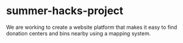 # summer-hacks-project
We are working to create a website platform that makes it easy to find donation centers and bins nearby using a mapping system.
